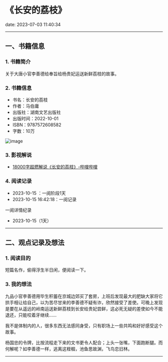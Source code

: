 # 《长安的荔枝》
date: 2023-07-03 11:40:34

---

## 一、书籍信息

### 1. 书籍简介

关于大唐小官李善德给奉旨给杨贵妃运送新鲜荔枝的故事。

### 2. 书籍信息
- 书名：长安的荔枝
- 作者：马伯庸
- 出版社：湖南文艺出版社
- 出版时间：2022-10-01
- ISBN：9787572608582
- 字数：10万

![image](https://z1.ax1x.com/2023/10/15/pi9cOgI.jpg)

### 3. 影视解说

- [18000字超燃解说《长安的荔枝》-哔哩哔哩](https://www.bilibili.com/video/BV1yj41197FJ)

### 4. 阅读记录

- 2023-10-15 ：一阅阶段1天
- 2023-10-15 16:42:18：一阅记录

一阅详情纪录
- 2023-10-15（1天）

---


## 二、观点记录及想法

### 1. 阅读目的

短篇名作，偷得浮生半日闲，便阅读一下。

### 3. 我的想法 

九品小官李善德用毕生积蓄在京城边郊买了套房，上班后发现最大的肥缺大家将它拱手相让给自己，以为苦尽甘来的李善德不疑有诈，欣然接受了差使。可晚上发现是要在从遥远的岭南运送新鲜荔枝到长安给贵妃尝鲜，这必死无疑的差使如今不能退还，只能咬着牙继续……

我不是体制内的人，很多东西无法感同身受，只有职场上一些共鸣和好好感受这个故事。

杨国忠的令牌，比按流程走下来的文书更令人配合；上头一张嘴，下面跑断腿。而何解呢？如李善德一样，逃离这桎棝，池鱼思故渊，飞鸟恋旧林。

---

